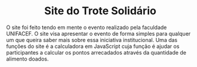 <h1 align="center"> Site do Trote Solidário </h1>

O site foi feito tendo em mente o evento realizado pela faculdade UNIFACEF. O site visa apresentar o evento de forma simples para qualquer um que queira saber mais sobre essa iniciativa institucional.
Uma das funções do site é a calculadora em JavaScript cuja função é ajudar os participantes a calcular os pontos arrecadados através da quantidade de alimento doados.
